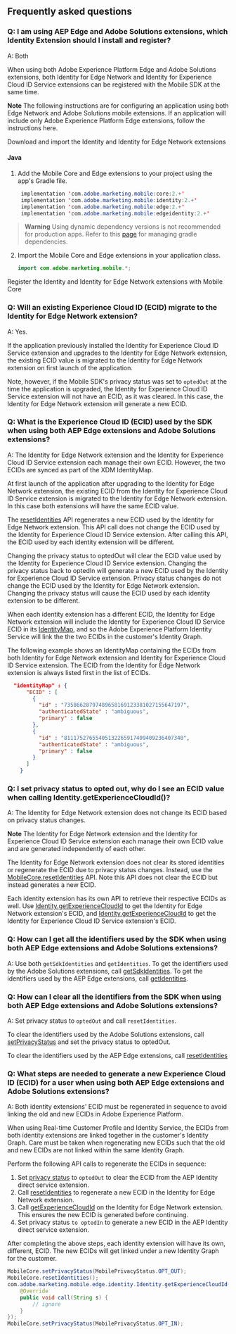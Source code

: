 ## Frequently asked questions

### Q: I am using AEP Edge and Adobe Solutions extensions, which Identity Extension should I install and register?

A: Both

When using both Adobe Experience Platform Edge and Adobe Solutions extensions, both Identity for Edge Network and Identity for Experience Cloud ID Service extensions can be registered with the Mobile SDK at the same time.

**Note** 
The following instructions are for configuring an application using both Edge Network and Adobe Solutions mobile extensions. If an application will include only Adobe Experience Platform Edge extensions, follow the instructions here.

Download and import the Identity and Identity for Edge Network extensions
#### Java
 
1. Add the Mobile Core and Edge extensions to your project using the app's Gradle file.

   ```java
    implementation 'com.adobe.marketing.mobile:core:2.+'
    implementation 'com.adobe.marketing.mobile:identity:2.+'
    implementation 'com.adobe.marketing.mobile:edge:2.+'
    implementation 'com.adobe.marketing.mobile:edgeidentity:2.+'
   ```
> **Warning**
> Using dynamic dependency versions is not recommended for production apps. Refer to this [page](https://github.com/adobe/aepsdk-core-android/blob/main/Documentation/GradleDependencies.md) for managing gradle dependencies.

2. Import the Mobile Core and Edge extensions in your application class.
   
    ```java
    import com.adobe.marketing.mobile.*;
    ```

Register the Identity and Identity for Edge Network extensions with Mobile Core

### Q: Will an existing Experience Cloud ID (ECID) migrate to the Identity for Edge Network extension?

A: Yes.

If the application previously installed the Identity for Experience Cloud ID Service extension and upgrades to the Identity for Edge Network extension, the existing ECID value is migrated to the Identity for Edge Network extension on first launch of the application.

Note, however, if the Mobile SDK's privacy status was set to `optedOut` at the time the application is upgraded, the Identity for Experience Cloud ID Service extension will not have an ECID, as it was cleared. In this case, the Identity for Edge Network extension will generate a new ECID.

### Q: What is the Experience Cloud ID (ECID) used by the SDK when using both AEP Edge extensions and Adobe Solutions extensions?

A: The Identity for Edge Network extension and the Identity for Experience Cloud ID Service extension each manage their own ECID. However, the two ECIDs are synced as part of the XDM IdentityMap.

At first launch of the application after upgrading to the Identity for Edge Network extension, the existing ECID from the Identity for Experience Cloud ID Service extension is migrated to the Identity for Edge Network extension. In this case both extensions will have the same ECID value.

The [resetIdentities](https://github.com/adobe/aepsdk-core-android/blob/main/Documentation/Usage/MobileCore.md) API regenerates a new ECID used by the Identity for Edge Network extension. This API call does not change the ECID used by the Identity for Experience Cloud ID Service extension. After calling this API, the ECID used by each identity extension will be different.

Changing the privacy status to optedOut will clear the ECID value used by the Identity for Experience Cloud ID Service extension. Changing the privacy status back to optedIn will generate a new ECID used by the Identity for Experience Cloud ID Service extension. Privacy status changes do not change the ECID used by the Identity for Edge Network extension. Changing the privacy status will cause the ECID used by each identity extension to be different.

When each identity extension has a different ECID, the Identity for Edge Network extension will include the Identity for Experience Cloud ID Service ECID in its [IdentityMap](api-reference.md), and so the Adobe Experience Platform Identity Service will link the the two ECIDs in the customer's Identity Graph.

The following example shows an IdentityMap containing the ECIDs from both Identity for Edge Network extension and Identity for Experience Cloud ID Service extension. The ECID from the Identity for Edge Network extension is always listed first in the list of ECIDs.

```json
  "identityMap" : {
      "ECID" : [
        {
          "id" : "73586628797489658169123381027155647197",
          "authenticatedState" : "ambiguous",
          "primary" : false
        },
        {
          "id" : "81117527655405132265917409409236407340",
          "authenticatedState" : "ambiguous",
          "primary" : false
        }
      ]
    }
```
### Q: I set privacy status to opted out, why do I see an ECID value when calling Identity.getExperienceCloudId()?

A: The Identity for Edge Network extension does not change its ECID based on privacy status changes.

**Note** 
The Identity for Edge Network extension and the Identity for Experience Cloud ID Service extension each manage their own ECID value and are generated independently of each other.

The Identity for Edge Network extension does not clear its stored identities or regenerate the ECID due to privacy status changes. Instead, use the [MobileCore.resetIdentities](https://github.com/adobe/aepsdk-core-android/blob/main/Documentation/Usage/MobileCore.md) API. Note this API does not clear the ECID but instead generates a new ECID.

Each identity extension has its own API to retrieve their respective ECIDs as well. Use [Identity.getExperienceCloudId](api-reference.md) to get the Identity for Edge Network extension's ECID, and [Identity.getExperienceCloudId](https://github.com/adobe/aepsdk-core-android/blob/main/Documentation/Usage/Identity.md) to get the Identity for Experience Cloud ID Service extension's ECID.

### Q: How can I get all the identifiers used by the SDK when using both AEP Edge extensions and Adobe Solutions extensions?

A: Use both `getSdkIdentities` and `getIdentities`.
To get the identifiers used by the Adobe Solutions extensions, call [getSdkIdentities](https://github.com/adobe/aepsdk-core-android/blob/main/Documentation/Usage/MobileCore.md).
To get the identifiers used by the AEP Edge extensions, call [getIdentities](api-reference.md).

### Q: How can I clear all the identifiers from the SDK when using both AEP Edge extensions and Adobe Solutions extensions?

A: Set privacy status to `optedOut` and call `resetIdentities`.

To clear the identifiers used by the Adobe Solutions extensions, call [setPrivacyStatus](https://github.com/adobe/aepsdk-core-android/blob/main/Documentation/Usage/MobileCore.md) and set the privacy status to optedOut.

To clear the identifiers used by the AEP Edge extensions, call [resetIdentities](https://github.com/adobe/aepsdk-core-android/blob/main/Documentation/Usage/MobileCore.md)

### Q: What steps are needed to generate a new Experience Cloud ID (ECID) for a user when using both AEP Edge extensions and Adobe Solutions extensions?

A: Both identity extensions' ECID must be regenerated in sequence to avoid linking the old and new ECIDs in Adobe Experience Platform.

When using Real-time Customer Profile and Identity Service, the ECIDs from both identity extensions are linked together in the customer's Identity Graph. Care must be taken when regenerating new ECIDs such that the old and new ECIDs are not linked within the same Identity Graph.

Perform the following API calls to regenerate the ECIDs in sequence:
1. Set [privacy status](https://github.com/adobe/aepsdk-core-android/blob/main/Documentation/Usage/MobileCore.md) to `optedOut` to clear the ECID from the AEP Identity direct service extension.
2. Call [resetIdentities](https://github.com/adobe/aepsdk-core-android/blob/main/Documentation/Usage/MobileCore.md) to regenerate a new ECID in the Identity for Edge Network extension.
3. Call [getExperienceCloudId](api-reference.md) on the Identity for Edge Network extension. This ensures the new ECID is generated before continuing.
4. Set privacy status `to optedIn` to generate a new ECID in the AEP Identity direct service extension.

After completing the above steps, each identity extension will have its own, different, ECID. The new ECIDs will get linked under a new Identity Graph for the customer.

```java
MobileCore.setPrivacyStatus(MobilePrivacyStatus.OPT_OUT);
MobileCore.resetIdentities();
com.adobe.marketing.mobile.edge.identity.Identity.getExperienceCloudId(new AdobeCallback<String>() {
    @Override
    public void call(String s) {
        // ignore
    }
});
MobileCore.setPrivacyStatus(MobilePrivacyStatus.OPT_IN);
```